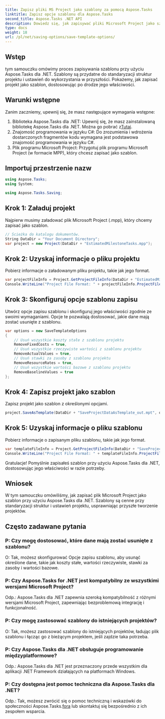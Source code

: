 ```yaml
---
title: Zapisz pliki MS Project jako szablony za pomocą Aspose.Tasks
linktitle: Zapisz opcje szablonu dla Aspose.Tasks
second_title: Aspose.Tasks .NET API
description: Dowiedz się, jak zapisywać pliki Microsoft Project jako szablony przy użyciu Aspose.Tasks dla .NET. Dostosuj ustawienia szablonu, aby usprawnić zarządzanie projektami.
type: docs
weight: 18
url: /pl/net/saving-options/save-template-options/
---
```

## Wstęp
tym samouczku omówimy proces zapisywania szablonu przy użyciu Aspose.Tasks dla .NET. Szablony są przydatne do standaryzacji struktur projektu i ustawień do wykorzystania w przyszłości. Pokażemy, jak zapisać projekt jako szablon, dostosowując po drodze jego właściwości.
## Warunki wstępne
Zanim zaczniemy, upewnij się, że masz następujące wymagania wstępne:
1.  Biblioteka Aspose.Tasks dla .NET: Upewnij się, że masz zainstalowaną bibliotekę Aspose.Tasks dla .NET. Można go pobrać z[Tutaj](https://releases.aspose.com/tasks/net/).
2. Znajomość programowania w języku C#: Do zrozumienia i wdrożenia dostarczonych fragmentów kodu wymagana jest podstawowa znajomość programowania w języku C#.
3. Plik programu Microsoft Project: Przygotuj plik programu Microsoft Project (w formacie MPP), który chcesz zapisać jako szablon.

## Importuj przestrzenie nazw
```csharp
using Aspose.Tasks;
using System;

using Aspose.Tasks.Saving;
```
## Krok 1: Załaduj projekt
Najpierw musimy załadować plik Microsoft Project (.mpp), który chcemy zapisać jako szablon.
```csharp
// Ścieżka do katalogu dokumentów.
String DataDir = "Your Document Directory";
var project = new Project(DataDir + "EstimatedMilestoneTasks.mpp");
```
## Krok 2: Uzyskaj informacje o pliku projektu
Pobierz informacje o załadowanym pliku projektu, takie jak jego format.
```csharp
var projectFileInfo = Project.GetProjectFileInfo(DataDir + "EstimatedMilestoneTasks.mpp");
Console.WriteLine("Project File Format: " + projectFileInfo.ProjectFileFormat);
```
## Krok 3: Skonfiguruj opcje szablonu zapisu
Utwórz opcje zapisu szablonu i skonfiguruj jego właściwości zgodnie ze swoimi wymaganiami. Opcje te pozwalają dostosować, jakie dane mają zostać usunięte z szablonu.
```csharp
var options = new SaveTemplateOptions
{
	// Usuń wszystkie koszty stałe z szablonu projektu
	RemoveFixedCosts = true,
	// Usuń wszystkie rzeczywiste wartości z szablonu projektu
	RemoveActualValues = true,
	// Usuń stawki za zasoby z szablonu projektu
	RemoveResourceRates = true,
	// Usuń wszystkie wartości bazowe z szablonu projektu
	RemoveBaselineValues = true
};
```
## Krok 4: Zapisz projekt jako szablon
Zapisz projekt jako szablon z określonymi opcjami.
```csharp
project.SaveAsTemplate(DataDir + "SaveProjectDataAsTemplate_out.mpt", options);
```
## Krok 5: Uzyskaj informacje o pliku szablonu
Pobierz informacje o zapisanym pliku szablonu, takie jak jego format.
```csharp
var templateFileInfo = Project.GetProjectFileInfo(DataDir + "SaveProjectDataAsTemplate_out.mpt");
Console.WriteLine("Project File Format: " + templateFileInfo.ProjectFileFormat);
```
Gratulacje! Pomyślnie zapisałeś szablon przy użyciu Aspose.Tasks dla .NET, dostosowując jego właściwości w razie potrzeby.

## Wniosek
W tym samouczku omówiliśmy, jak zapisać plik Microsoft Project jako szablon przy użyciu Aspose.Tasks dla .NET. Szablony są cenne przy standaryzacji struktur i ustawień projektu, usprawniając przyszłe tworzenie projektów.
## Często zadawane pytania
### P: Czy mogę dostosować, które dane mają zostać usunięte z szablonu?
O: Tak, możesz skonfigurować Opcje zapisu szablonu, aby usunąć określone dane, takie jak koszty stałe, wartości rzeczywiste, stawki za zasoby i wartości bazowe.
### P: Czy Aspose.Tasks for .NET jest kompatybilny ze wszystkimi wersjami Microsoft Project?
Odp.: Aspose.Tasks dla .NET zapewnia szeroką kompatybilność z różnymi wersjami Microsoft Project, zapewniając bezproblemową integrację i funkcjonalność.
### P: Czy mogę zastosować szablony do istniejących projektów?
O: Tak, możesz zastosować szablony do istniejących projektów, ładując plik szablonu i łącząc go z bieżącym projektem, jeśli zajdzie taka potrzeba.
### P: Czy Aspose.Tasks dla .NET obsługuje programowanie międzyplatformowe?
Odp.: Aspose.Tasks dla .NET jest przeznaczony przede wszystkim dla aplikacji .NET Framework działających na platformach Windows.
### P: Czy dostępna jest pomoc techniczna dla Aspose.Tasks dla .NET?
 Odp.: Tak, możesz zwrócić się o pomoc techniczną i wskazówki do społeczności Aspose.Tasks.[fora](https://forum.aspose.com/c/tasks/15) lub skontaktuj się bezpośrednio z ich zespołem wsparcia.